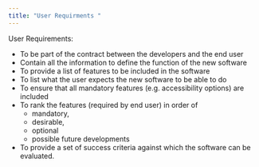 ```yaml
---
title: "User Requirments "
--- 
```

User Requirements:
 
- To be part of the contract between the developers and the end user
- Contain all the information to define the function of the new software
- To provide a list of features to be included in the software
- To list what the user expects the new software to be able to do
- To ensure that all mandatory features (e.g. accessibility options) are included
- To rank the features (required by end user) in order of 
	- mandatory, 
	- desirable, 
	- optional 
	-  possible future developments
- To provide a set of success criteria against which the software can be evaluated. 